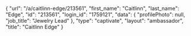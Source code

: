 {
    "url": "\/a\/caitlinn-edge\/213561",
    "first_name": "Caitlinn",
    "last_name": "Edge",
    "id": "213561",
    "login_id": "1759121",
    "data": {
        "profilePhoto": null,
        "job_title": "Jewelry Lead"
    },
    "type": "captivate",
    "layout": "ambassador",
    "title": "Caitlinn Edge"
}